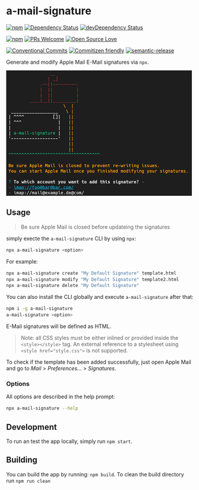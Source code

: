 # a-mail-signature

[![npm](https://img.shields.io/npm/v/a-mail-signature.svg)](https://www.npmjs.com/package/a-mail-signature)
[![Dependency Status](https://david-dm.org/d-koppenhagen/a-mail-signature.svg)](https://david-dm.org/d-koppenhagen/a-mail-signature)
[![devDependency Status](https://david-dm.org/d-koppenhagen/a-mail-signature/dev-status.svg)](https://david-dm.org/d-koppenhagen/a-mail-signature?type=dev)

[![npm](https://img.shields.io/npm/l/a-mail-signature.svg)](https://www.npmjs.com/package/a-mail-signature)
[![PRs Welcome](https://img.shields.io/badge/PRs-welcome-brightgreen.svg)](http://makeapullrequest.com)
[![Open Source Love](https://badges.frapsoft.com/os/v1/open-source.svg?v=102)](https://github.com/ellerbrock/open-source-badge/)

[![Conventional Commits](https://img.shields.io/badge/Conventional%20Commits-1.0.0-yellow.svg)](https://conventionalcommits.org)
[![Commitizen friendly](https://img.shields.io/badge/commitizen-friendly-brightgreen.svg)](http://commitizen.github.io/cz-cli/)
[![semantic-release](https://img.shields.io/badge/%20%20%F0%9F%93%A6%F0%9F%9A%80-semantic--release-e10079.svg?style=flat-square)](https://github.com/semantic-release/semantic-release)

Generate and modify Apple Mail E-Mail signatures via `npx`.

![a-mail-signature](https://raw.githubusercontent.com/d-koppenhagen/a-mail-signature/master/assets/a-mail-signature.png)

## Usage

> Be sure Apple Mail is closed before updateing the signatures

simply execte the `a-mail-signature` CLI by using `npx`:

```bash
npx a-mail-signature <option>
```

For example:

```bash
npx a-mail-signature create "My Default Signature" template.html
npx a-mail-signature modify "My Default Signature" template2.html
npx a-mail-signature delete "My Default Signature"
```

You can also install the CLI globally and execute `a-mail-signature` after that:

```bash
npm i -g a-mail-signature
a-mail-signature <option>
```

E-Mail signatures will be defined as HTML.

> Note: all CSS styles must be either inlined or provided inside the `<style></style>` tag.
> An external reference to a stylesheet using `<style href="style.css">` is not supported.

To check if the template has been added successfully, just open Apple Mail and go to _Mail_ > _Preferences..._ > _Signatures_.

### Options

All options are described in the help prompt:

```bash
npx a-mail-signature --help
```

## Development

To run an test the app locally, simply run `npm start`.

## Building

You can build the app by running: `npm build`.
To clean the build directory run `npm run clean`
